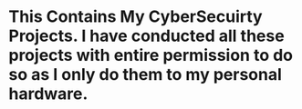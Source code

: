 # This Contains My CyberSecuirty Projects. I have conducted all these projects with entire permission to do so as I only do them to my personal hardware.

